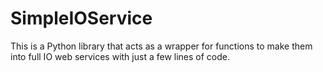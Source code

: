 # SimpleIOService
This is a Python library that acts as a wrapper for functions to make them into full IO web services with just a few lines of code.

